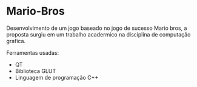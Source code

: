 # Mario-Bros
Desenvolvimento de um jogo baseado no jogo de sucesso Mario bros, a proposta surgiu em um trabalho acadermico na disciplina de computação grafica.

Ferramentas usadas:
- QT
- Biblioteca GLUT
- Linguagem de programação C++
